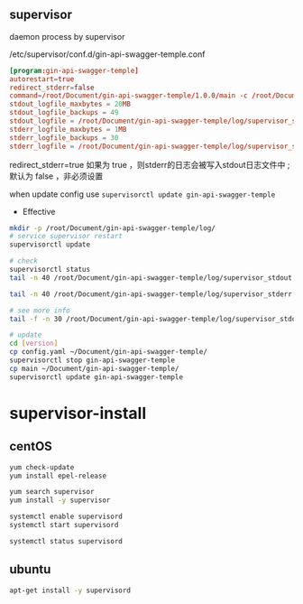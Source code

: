 ## supervisor

daemon process by supervisor 

/etc/supervisor/conf.d/gin-api-swagger-temple.conf

```conf
[program:gin-api-swagger-temple]
autorestart=true
redirect_stderr=false
command=/root/Document/gin-api-swagger-temple/1.0.0/main -c /root/Document/gin-api-swagger-temple/1.0.0/config.yaml
stdout_logfile_maxbytes = 20MB
stdout_logfile_backups = 49
stdout_logfile = /root/Document/gin-api-swagger-temple/log/supervisor_stdout.log
stderr_logfile_maxbytes = 1MB
stderr_logfile_backups = 30
stderr_logfile = /root/Document/gin-api-swagger-temple/log/supervisor_stderr.log
```

redirect_stderr=true 如果为 true ，则stderr的日志会被写入stdout日志文件中 ; 默认为 false ，非必须设置

when update config use `supervisorctl update gin-api-swagger-temple`

- Effective

```bash
mkdir -p /root/Document/gin-api-swagger-temple/log/
# service supervisor restart
supervisorctl update

# check
supervisorctl status
tail -n 40 /root/Document/gin-api-swagger-temple/log/supervisor_stdout.log

tail -n 40 /root/Document/gin-api-swagger-temple/log/supervisor_stderr.log

# see more info
tail -f -n 30 /root/Document/gin-api-swagger-temple/log/supervisor_stdout.log

# update
cd [version]
cp config.yaml ~/Document/gin-api-swagger-temple/
supervisorctl stop gin-api-swagger-temple
cp main ~/Document/gin-api-swagger-temple/
supervisorctl update gin-api-swagger-temple
```

# supervisor-install

## centOS

```bash
yum check-update
yum install epel-release

yum search supervisor
yum install -y supervisor

systemctl enable supervisord
systemctl start supervisord

systemctl status supervisord
```

## ubuntu

```bash
apt-get install -y supervisord
```